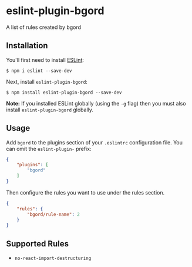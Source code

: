 # eslint-plugin-bgord

A list of rules created by bgord

## Installation

You'll first need to install [ESLint](http://eslint.org):

```
$ npm i eslint --save-dev
```

Next, install `eslint-plugin-bgord`:

```
$ npm install eslint-plugin-bgord --save-dev
```

**Note:** If you installed ESLint globally (using the `-g` flag) then you must also install `eslint-plugin-bgord` globally.

## Usage

Add `bgord` to the plugins section of your `.eslintrc` configuration file. You can omit the `eslint-plugin-` prefix:

```json
{
    "plugins": [
        "bgord"
    ]
}
```


Then configure the rules you want to use under the rules section.

```json
{
    "rules": {
        "bgord/rule-name": 2
    }
}
```

## Supported Rules

- `no-react-import-destructuring`
